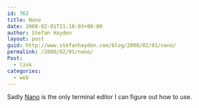 ```yaml
---
id: 762
title: Nano
date: 2008-02-01T11:10:03+00:00
author: Stefan Hayden
layout: post
guid: http://www.stefanhayden.com/blog/2008/02/01/nano/
permalink: /2008/02/01/nano/
Post:
  - link
categories:
  - web
---
```

Sadly <a href="http://xkcd.com/378/">Nano</a> is the only terminal editor I can figure out how to use.